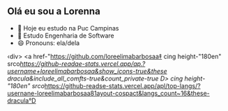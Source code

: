 ## Olá eu sou a Lorenna

- 🔭 Hoje eu estudo na Puc Campinas
- 🌱 Estudo Engenharia de Software
- 😄 Pronouns: ela/dela

‹div>
<a href-"https://github.com/loreelimabarbosaa‡
cing height-"180en" srco*https://github-readae-stats.vercel.app/ap.?username+loreelimabarbosaa&show_icons-true&these dracula&include_all_comfts-true&count_private-true D>
cing height-"180en" srco*https://github-readse-stats.vercel.app/apl/top-langs/?usernane-loreelimabarbosaa81ayout-cospact&langs_count~16&these-dracula°D
</div>

